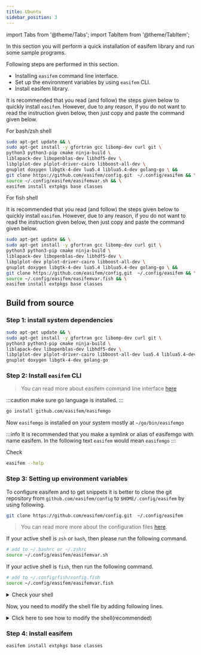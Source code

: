 ```yaml
---
title: Ubuntu
sidebar_position: 3
---
```


import Tabs from '@theme/Tabs';
import TabItem from '@theme/TabItem';

In this section you will perform a quick installation of easifem library and run some sample programs.

Following steps are performed in this section.

- Installing `easifem` command line interface.
- Set up the environment variables by using `easifem` CLI.
- Install easifem library.

<Tabs>
<TabItem value="bash" label="bash/zsh" default>

It is recommended that you read (and follow) the steps given below to quickly install `easifem`. However, due to any reason, if you do not want to read the instruction given below, then just copy and paste the command given below.

<span class="badge badge--info"> For bash/zsh shell </span>

```bash
sudo apt-get update && \
sudo apt-get install -y gfortran gcc libomp-dev curl git \
python3 python3-pip cmake ninja-build \
liblapack-dev libopenblas-dev libhdf5-dev \
libplplot-dev plplot-driver-cairo libboost-all-dev \
gnuplot doxygen libgtk-4-dev lua5.4 liblua5.4-dev golang-go \ && 
git clone https://github.com/easifem/config.git  ~/.config/easifem && \
source ~/.config/easifem/easifemvar.sh && \
easifem install extpkgs base classes
```

</TabItem>

<TabItem value="fish" label="fish">

<span class="badge badge--info"> For fish shell </span>

It is recommended that you read (and follow) the steps given below to quickly install `easifem`. However, due to any reason, if you do not want to read the instruction given below, then just copy and paste the command given below.

```bash
sudo apt-get update && \
sudo apt-get install -y gfortran gcc libomp-dev curl git \
python3 python3-pip cmake ninja-build \
liblapack-dev libopenblas-dev libhdf5-dev \
libplplot-dev plplot-driver-cairo libboost-all-dev \
gnuplot doxygen libgtk-4-dev lua5.4 liblua5.4-dev golang-go \ && 
git clone https://github.com/easifem/config.git  ~/.config/easifem && \
source ~/.config/easifem/easifemvar.fish && \
easifem install extpkgs base classes
```

</TabItem>
</Tabs>

## Build from source

### Step 1: install system dependencies

```bash
sudo apt-get update && \
sudo apt-get install -y gfortran gcc libomp-dev curl git \
python3 python3-pip cmake ninja-build \
liblapack-dev libopenblas-dev libhdf5-dev \
libplplot-dev plplot-driver-cairo libboost-all-dev lua5.4 liblua5.4-dev \
gnuplot doxygen libgtk-4-dev golang-go
```

### Step 2: Install `easifem` CLI

> You can read more about easifem command line interface [here](../easifemGO)

:::caution
make sure go language is installed.
:::

```bash
go install github.com/easifem/easifemgo
```

Now `easifemgo` is installed on your system mostly at `~/go/bin/easifemgo`

:::info 
It is recommended that you make a symlink or alias of easifemgo with name easifem. In the following text `easifem`  would mean `easifemgo`
:::

Check 

```bash
easifem --help
```

### Step 3: Setting up environment variables

To configure easifem and to get snippets it is better to clone the git repository from `github.com/easifem/config` to `$HOME/.config/easifem` by using following.

```bash
git clone https://github.com/easifem/config.git  ~/.config/easifem
```

> You can read more more about the configuration files [here](../easifemGO/config.md).

If your active shell is `zsh` or `bash`, then please run the following command.

```bash title="for bash or zsh shell only"
# add to ~/.bashrc or ~/.zshrc
source ~/.config/easifem/easifemvar.sh
```

If your active shell is `fish`, then run the following command.

```bash title="for fish shell"
# add to ~/.config/fish/config.fish
source ~/.config/easifem/easifemvar.fish
```

<details>
<summary>Check your shell</summary>
<div>

You can check your active shell by using the following command.

```bash
echo $SHELL
```

</div>
</details>

Now, you need to modify the shell file by adding following lines.

<details>
<summary>Click here to see how to modify the shell(recommended)</summary>
<div>

If you do not want to source the `easifemvar` files every time you open a new terminal window, then please add following lines to your shell configuration.

<Tabs>

<TabItem value="1" label="Bash Shell">

If you are using `bash` shell, then you can place `easifemvar.sh` in your shell. Open `~/.bashrc` in the editor, and add the following line at the end of the file.

```bash
source ${HOME}/.config/easifem/easifemvar.sh
```

- Save the file and exit.
- Restart your terminal.

</TabItem>

<TabItem value="2" label="Zsh Shell">

If you are using the `Zsh` shell, then you can place `easifemvar.sh` in your shell. Open `~/.zshrc` file in the editor, and add the following line at the end of the file:

```bash
source ${HOME}/.config/easifem/easifemvar.sh
```

- Save the file and exit.
- Restart your terminal.

</TabItem>

<TabItem value="3" label="Fish Shell">

If you are using `Fish` shell, then you can place `easifemvar.fish` in your shell. For fish shell, open `~/.config/fish/config.fish` in the editor and add the following line at the end of the file:

```bash
source $HOME/.config/easifem/easifemvar.fish
```

- Save the file and exit.
- Restart your terminal.

</TabItem>

</Tabs>

</div>
</details>

### Step 4: install easifem

```bash
easifem install extpkgs base classes
```
